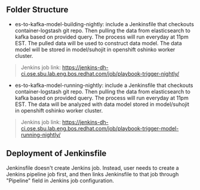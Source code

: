 ## Folder Structure

- es-to-kafka-model-building-nightly: include a Jenkinsfile that checkouts container-logstash git repo. Then pulling the data from elasticsearch to kafka based on provided query. The process will run everyday at 11pm EST. The pulled data will be used to construct data model. The data model will be stored in model/suhojit in openshift oshinko worker cluster.
> Jenkins job link: https://jenkins-dh-ci.ose.sbu.lab.eng.bos.redhat.com/job/playbook-trigger-nightly/

- es-to-kafka-model-running-nightly: include a Jenkinsfile that checkouts container-logstash git repo. Then pulling the data from elasticsearch to kafka based on provided query. The process will run everyday at 11pm EST. The data will be analyzed with data model stored in model/suhojit in openshift oshinko worker cluster.
> Jenkins job link: https://jenkins-dh-ci.ose.sbu.lab.eng.bos.redhat.com/job/playbook-trigger-model-running-nightly/


## Deployment of Jenkinsfile

Jenkinsfile doesn't create Jenkins job. Instead, user needs to create a Jenkins pipeline job first, and then links Jenkinsfile to that job through "Pipeline" field in Jenkins job configuration.
